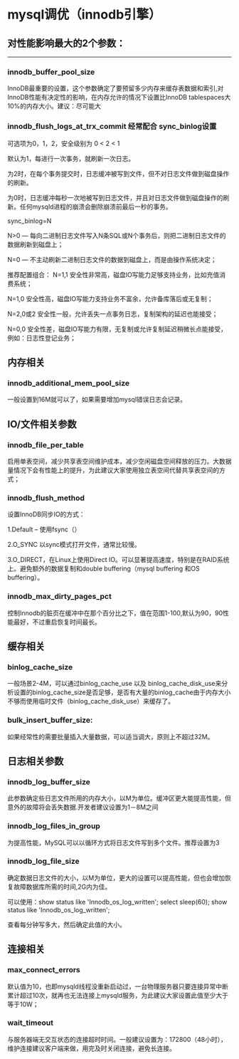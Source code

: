 # mysql调优（innodb引擎）


## 对性能影响最大的2个参数：

---

### innodb_buffer_pool_size

InnoDB最重要的设置，这个参数确定了要预留多少内存来缓存表数据和索引,对InnoDB性能有决定性的影响，在内存允许的情况下设置比InnoDB tablespaces大10%的内存大小。建议：尽可能大

### innodb_flush_logs_at_trx_commit 经常配合 sync_binlog设置

可选项为0，1，2，安全级别为 0 < 2 < 1 

默认为1，每进行一次事务，就刷新一次日志。

为2时，在每个事务提交时，日志缓冲被写到文件，但不对日志文件做到磁盘操作的刷新。

为0时，日志缓冲每秒一次地被写到日志文件，并且对日志文件做到磁盘操作的刷新。任何mysqld进程的崩溃会删除崩溃前最后一秒的事务。

sync_binlog=N

N>0  — 每向二进制日志文件写入N条SQL或N个事务后，则把二进制日志文件的数据刷新到磁盘上；

N=0  — 不主动刷新二进制日志文件的数据到磁盘上，而是由操作系统决定；

推荐配置组合：
N=1,1  安全性非常高，磁盘IO写能力足够支持业务，比如充值消费系统；

N=1,0 安全性高，磁盘IO写能力支持业务不富余，允许备库落后或无复制；

N=2,0或2 安全性一般，允许丢失一点事务日志，复制架构的延迟也能接受；

N=0,0 安全性差，磁盘IO写能力有限，无复制或允许复制延迟稍微长点能接受，例如：日志性登记业务；

## 内存相关

### innodb_additional_mem_pool_size

一般设置到16M就可以了，如果需要增加mysql错误日志会记录。

## IO/文件相关参数

### innodb_file_per_table

启用单表空间，减少共享表空间维护成本，减少空闲磁盘空间释放的压力。大数据量情况下会有性能上的提升，为此建议大家使用独立表空间代替共享表空间的方式；

### innodb_flush_method

设置InnoDB同步IO的方式：

1.Default – 使用fsync（）

2.O_SYNC 以sync模式打开文件，通常比较慢。

3.O_DIRECT，在Linux上使用Direct IO。可以显著提高速度，特别是在RAID系统上。避免额外的数据复制和double buffering（mysql buffering 和OS buffering）。

### innodb_max_dirty_pages_pct

控制Innodb的脏页在缓冲中在那个百分比之下，值在范围1-100,默认为90，90性能最好，不过重启恢复时间最长。

## 缓存相关

### binlog_cache_size

一般场景2-4M，可以通过binlog_cache_use 以及 binlog_cache_disk_use来分析设置的binlog_cache_size是否足够，是否有大量的binlog_cache由于内存大小不够而使用临时文件（binlog_cache_disk_use）来缓存了。

### bulk_insert_buffer_size: 

如果经常性的需要批量插入大量数据，可以适当调大，原则上不超过32M。

## 日志相关参数

### innodb_log_buffer_size 

此参数确定些日志文件所用的内存大小，以M为单位。缓冲区更大能提高性能，但意外的故障将会丢失数据.开发者建议设置为1－8M之间 

### innodb_log_files_in_group 

为提高性能，MySQL可以以循环方式将日志文件写到多个文件。推荐设置为3

### innodb_log_file_size

确定数据日志文件的大小，以M为单位，更大的设置可以提高性能，但也会增加恢复故障数据库所需的时间,2G内为佳。

可以使用：show status like 'Innodb_os_log_written'; select sleep(60); show status like 'Innodb_os_log_written';

查看每分钟写多大，然后确定此值的大小。

## 连接相关

### max_connect_errors

默认值为10，也即mysqld线程没重新启动过，一台物理服务器只要连接异常中断累计超过10次，就再也无法连接上mysqld服务，为此建议大家设置此值至少大于等于10W；

### wait_timeout 

与服务器端无交互状态的连接超时时间。一般建议设置为：172800（48小时），维护连接建议客户端来做，用完及时关闭连接，避免长连接。
